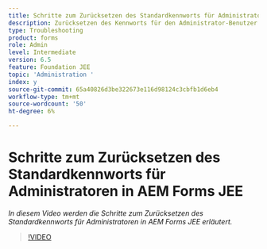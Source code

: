 ```yaml
---
title: Schritte zum Zurücksetzen des Standardkennworts für Administratoren in AEM Forms JEE
description: Zurücksetzen des Kennworts für den Administrator-Benutzer vom Standardkennwort
type: Troubleshooting
product: forms
role: Admin
level: Intermediate
version: 6.5
feature: Foundation JEE
topic: 'Administration '
index: y
source-git-commit: 65a40826d3be322673e116d98124c3cbfb1d6eb4
workflow-type: tm+mt
source-wordcount: '50'
ht-degree: 6%

---
```



# Schritte zum Zurücksetzen des Standardkennworts für Administratoren in AEM Forms JEE

*In diesem Video werden die Schritte zum Zurücksetzen des Standardkennworts für Administratoren in AEM Forms JEE erläutert.*

>[!VIDEO](https://video.tv.adobe.com/v/335541?quality=9&learn=on)